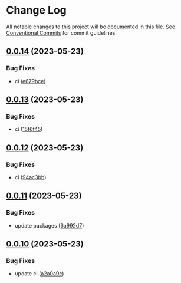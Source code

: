 # Change Log

All notable changes to this project will be documented in this file.
See [Conventional Commits](https://conventionalcommits.org) for commit guidelines.

## [0.0.14](https://github.com/SreenivasanNaarayanan/nx-monorepo/compare/@sreeni1312/reusable-lib@0.0.13...@sreeni1312/reusable-lib@0.0.14) (2023-05-23)

### Bug Fixes

- ci ([e679bce](https://github.com/SreenivasanNaarayanan/nx-monorepo/commit/e679bce4a730682529311e498ee654652d40d2ca))

## [0.0.13](https://github.com/SreenivasanNaarayanan/nx-monorepo/compare/@sreeni1312/reusable-lib@0.0.12...@sreeni1312/reusable-lib@0.0.13) (2023-05-23)

### Bug Fixes

- ci ([15f6f45](https://github.com/SreenivasanNaarayanan/nx-monorepo/commit/15f6f45460830c9f2e58269fe268838bf1f7da4b))

## [0.0.12](https://github.com/SreenivasanNaarayanan/nx-monorepo/compare/@sreeni1312/reusable-lib@0.0.11...@sreeni1312/reusable-lib@0.0.12) (2023-05-23)

### Bug Fixes

- ci ([94ac3bb](https://github.com/SreenivasanNaarayanan/nx-monorepo/commit/94ac3bb54c049b50774ab59937dd4da33c316b34))

## [0.0.11](https://github.com/SreenivasanNaarayanan/nx-monorepo/compare/@sreeni1312/reusable-lib@0.0.10...@sreeni1312/reusable-lib@0.0.11) (2023-05-23)

### Bug Fixes

- update packages ([6a992d7](https://github.com/SreenivasanNaarayanan/nx-monorepo/commit/6a992d7e2a7958797f0d42c76d758b472dc44526))

## [0.0.10](https://github.com/SreenivasanNaarayanan/nx-monorepo/compare/@sreeni1312/reusable-lib@0.0.9...@sreeni1312/reusable-lib@0.0.10) (2023-05-23)

### Bug Fixes

- update ci ([a2a0a9c](https://github.com/SreenivasanNaarayanan/nx-monorepo/commit/a2a0a9cbbd6cbbd1825ab6b86312f7a95b1a52c5))
